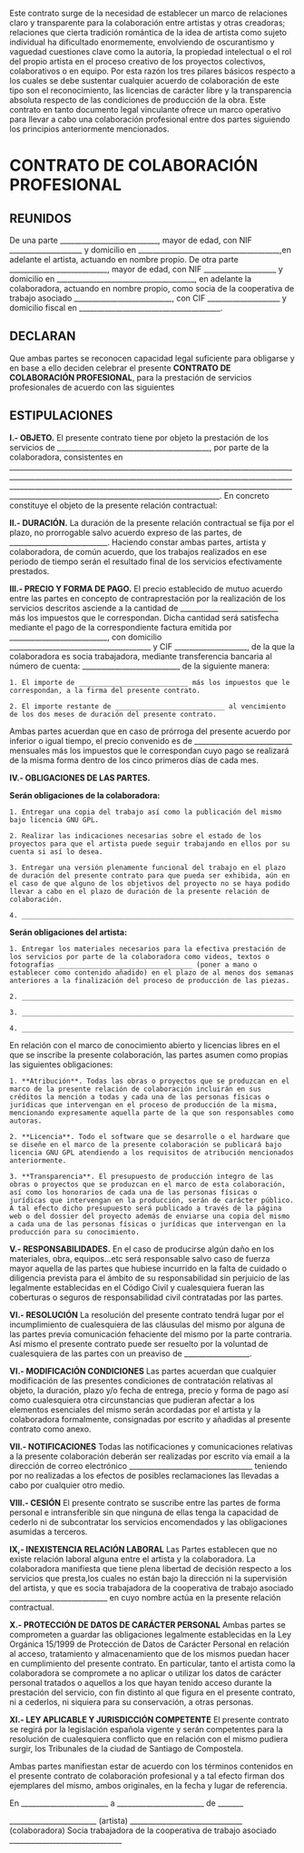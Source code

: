 Este contrato surge de la necesidad de establecer un marco de relaciones claro y transparente para la colaboración entre artistas y otras creadoras; relaciones que cierta tradición romántica de la idea de artista como sujeto individual ha dificultado enormemente, envolviendo de oscurantismo y vaguedad cuestiones clave como la autoría, la propiedad intelectual o el rol del propio artista en el proceso creativo de los proyectos colectivos, colaborativos o en equipo. Por esta razón los tres pilares básicos respecto a los cuales se debe sustentar cualquier acuerdo de colaboración de este tipo son el reconocimiento, las licencias de carácter libre y la transparencia absoluta respecto de las condiciones de producción de la obra. Este contrato en tanto documento legal vinculante ofrece un marco operativo para llevar a cabo una colaboración profesional entre dos partes siguiendo los principios anteriormente mencionados.

# CONTRATO DE COLABORACIÓN PROFESIONAL


## REUNIDOS

De una parte ___________________________, mayor de edad, con NIF ____________________ y domicilio en _______________________________________,en adelante el artista, actuando en nombre propio.
De otra parte ___________________________, mayor de edad, con NIF ____________________ y domicilio en ______________________________________, en adelante la colaboradora, actuando en nombre propio, como socia de la cooperativa de trabajo asociado ___________________________, con CIF ____________________ y domicilio fiscal en _______________________________________. 


## DECLARAN

Que ambas partes se reconocen capacidad legal suficiente para obligarse y en base a ello deciden celebrar el presente **CONTRATO DE COLABORACIÓN PROFESIONAL**, para la prestación de servicios profesionales de acuerdo con las siguientes 

## ESTIPULACIONES

**I.- OBJETO.** El presente contrato tiene por objeto la prestación de los servicios de  __________________________________________, por parte de la colaboradora, consistentes en ____________________________________________________________________________________________________________________________________________________________________________________________________________________________________________________________________________________________________. En concreto constituye el objeto de la presente relación contractual: 

**II.- DURACIÓN.** La duración de la presente relación contractual se fija por el plazo, no prorrogable salvo acuerdo expreso de las partes, de ___________________________. Haciendo constar ambas partes, artista y colaboradora, de común acuerdo, que los trabajos realizados en ese periodo de tiempo serán el resultado final de los servicios efectivamente prestados. 

**III.- PRECIO Y FORMA DE PAGO.** El precio establecido de mutuo acuerdo entre las partes en concepto de contraprestación por la realización de los servicios descritos asciende a la cantidad de ___________________________ más los impuestos que le correspondan. Dicha cantidad será satisfecha mediante el pago de la correspondiente factura emitida por ___________________________, con domicilio _______________________________________ y  CIF ____________________, de la que la colaboradora es socia trabajadora, mediante transferencia bancaria al número de cuenta:  ___________________________  de la siguiente manera:
	
	1. El importe de ___________________________ más los impuestos que le correspondan, a la firma del presente contrato.

	2. El importe restante de ___________________________ al vencimiento de los dos meses de duración del presente contrato.

Ambas partes acuerdan que en caso de prórroga del presente acuerdo por inferior o igual tiempo, el precio convenido es de ___________________________ mensuales más los impuestos que le correspondan cuyo pago se realizará de la misma forma dentro de los cinco primeros días de cada mes. 

**IV.- OBLIGACIONES DE LAS PARTES.**

**Serán obligaciones de la colaboradora:**

	1. Entregar una copia del trabajo así como la publicación del mismo bajo licencia GNU GPL.

	2. Realizar las indicaciones necesarias sobre el estado de los proyectos para que el artista puede seguir trabajando en ellos por su cuenta si así lo desea. 

	3. Entregar una versión plenamente funcional del trabajo en el plazo de duración del presente contrato para que pueda ser exhibida, aún en el caso de que alguno de los objetivos del proyecto no se haya podido llevar a cabo en el plazo de duración de la presente relación de colaboración.

	4. ___________________________________________________________________

**Serán obligaciones del artista:** 


	1. Entregar los materiales necesarios para la efectiva prestación de los servicios por parte de la colaboradora como videos, textos o fotografías _________________________________ (poner a mano o establecer como contenido añadido) en el plazo de al menos dos semanas anteriores a la finalización del proceso de producción de las piezas.

	2. ___________________________________________________________________
	
	3. ___________________________________________________________________
	
	4. ___________________________________________________________________


En relación con el marco de conocimiento abierto y licencias libres en el que se inscribe la presente colaboración, las partes asumen como propias las siguientes obligaciones: 

	1. **Atribución**. Todas las obras o proyectos que se produzcan en el marco de la presente relación de colaboración incluirán en sus créditos la mención a todas y cada una de las personas físicas o jurídicas que intervengan en el proceso de producción de la misma, mencionando expresamente aquella parte de la que son responsables como autoras. 

	2. **Licencia**. Todo el software que se desarrolle o el hardware que se diseñe en el marco de la presente colaboración se publicará bajo licencia GNU GPL atendiendo a los requisitos de atribución mencionados anteriormente. 

	3. **Transparencia**. El presupuesto de producción integro de las obras o proyectos que se produzcan en el marco de esta colaboración, así como los honorarios de cada una de las personas físicas o jurídicas que intervengan en la producción, serán de carácter público. A tal efecto dicho presupuesto será publicado a través de la página web o del dossier del proyecto además de enviarse una copia del mismo a cada una de las personas físicas o jurídicas que intervengan en la producción para su conocimiento. 

**V.- RESPONSABILIDADES.** En el caso de producirse algún daño en los materiales, obra, equipos...etc será responsable salvo caso de fuerza mayor aquella de las partes que hubiese incurrido en la falta de cuidado o diligencia prevista para el ámbito de su responsabilidad sin perjuicio de las legalmente establecidas en el Código Civil y cualesquiera fueran las coberturas o seguros de responsabilidad civil contratadas por las partes. 

**VI.- RESOLUCIÓN** La resolución del presente contrato tendrá lugar por el incumplimiento de cualesquiera de las cláusulas del mismo por alguna de las partes previa comunicación fehaciente del mismo por la parte contraria. Así mismo el presente contrato puede ser resuelto por la voluntad de cualesquiera de las partes con un preaviso de __________________.

**VI.- MODIFICACIÓN CONDICIONES** Las partes acuerdan que cualquier modificación de las presentes condiciones de contratación relativas al objeto, la duración, plazo y/o fecha de entrega, precio y forma de pago así como cualesquiera otra circunstancias que pudieran afectar a los elementos esenciales del mismo serán acordadas por el artista y la colaboradora formalmente, consignadas por escrito y añadidas al presente contrato como anexo. 

**VII.- NOTIFICACIONES** Todas las notificaciones y comunicaciones relativas a la presente colaboración deberán ser realizadas por escrito vía email a la dirección de correo electrónico __________________________________ teniendo por no realizadas a los efectos de posibles reclamaciones las llevadas a cabo por cualquier otro medio. 

**VIII.- CESIÓN** El presente contrato se suscribe entre las partes de forma personal e intransferible sin que ninguna de ellas tenga la capacidad de cederlo ni de subcontratar los servicios encomendados y las obligaciones asumidas a terceros. 

**IX,-  INEXISTENCIA RELACIÓN LABORAL** Las Partes establecen que no existe relación laboral alguna entre el artista y la colaboradora.  La colaboradora manifiesta que tiene plena libertad de decisión respecto a los servicios que presta,los cuales no están bajo la dirección ni la supervisión del artista, y que es socia trabajadora de la cooperativa de trabajo asociado ___________________________ en cuyo nombre actúa en la presente relación contractual. 

**X.- PROTECCIÓN DE DATOS DE CARÁCTER PERSONAL**  Ambas partes se comprometen a guardar las obligaciones legalmente establecidas en la Ley Orgánica 15/1999 de Protección de Datos de Carácter Personal en relación al acceso, tratamiento y almacenamiento que de los mismos puedan hacer  en cumplimiento del presente contrato. En particular, tanto el artista como la colaboradora se compromete a no aplicar o utilizar los datos de carácter personal tratados o aquellos a los que hayan tenido acceso durante la prestación del servicio, con fin distinto al que figura en el presente contrato, ni a cederlos, ni siquiera para su conservación, a otras personas. 

**XI.- LEY APLICABLE Y JURISDICCIÓN COMPETENTE** El presente contrato se regirá por la legislación española vigente y serán competentes para la resolución de cualesquiera conflicto que en relación con el mismo pudiera surgir, los Tribunales de la ciudad de Santiago de Compostela. 



Ambas partes manifiestan estar de acuerdo con los términos contenidos en el presente contrato de colaboración profesional y a tal efecto firman dos ejemplares del mismo, ambos originales, en la fecha y lugar de referencia. 









En ________________________ a ________________________ de _______












________________________ (artista)			_______________________________ (colaboradora) Socia trabajadora de la cooperativa de trabajo asociado _______________________________
                        			
                        			
